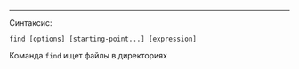 ___

Синтаксис:

`find [options] [starting-point...] [expression]`

Команда `find` ищет файлы в директориях
